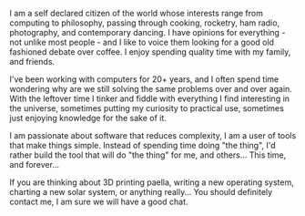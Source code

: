 I am a self declared citizen of the world whose interests range from computing to philosophy, passing through cooking, rocketry, ham radio, photography, and contemporary dancing. I have opinions for everything - not unlike most people - and I like to voice them looking for a good old fashioned debate over coffee. I enjoy spending quality time with my family, and friends. 

I've been working with computers for 20+ years, and I often spend time wondering why are we still solving the same problems over and over again. With the leftover time I tinker and fiddle with everything I find interesting in the universe, sometimes putting my curiosity to practical use, sometimes just enjoying knowledge for the sake of it.

I am passionate about software that reduces complexity, I am a user of tools that make things simple. Instead of spending time doing "the thing", I'd rather build the tool that will do "the thing" for me, and others... This time, and forever...

If you are thinking about 3D printing paella, writing a new operating system, charting a new solar system, or anything really... You should definitely contact me, I am sure we will have a good chat.
